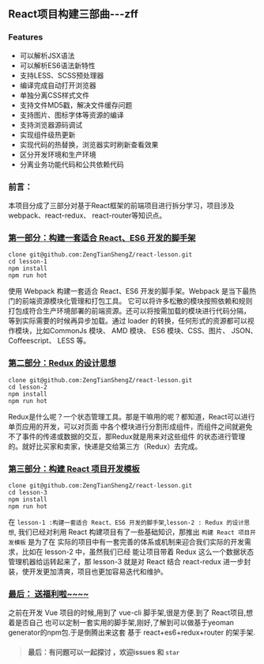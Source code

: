 ## React项目构建三部曲---zff

### Features

- 可以解析JSX语法
- 可以解析ES6语法新特性
- 支持LESS、SCSS预处理器
- 编译完成自动打开浏览器
- 单独分离CSS样式文件
- 支持文件MD5戳，解决文件缓存问题
- 支持图片、图标字体等资源的编译
- 支持浏览器源码调试
- 实现组件级热更新
- 实现代码的热替换，浏览器实时刷新查看效果
- 区分开发环境和生产环境
- 分离业务功能代码和公共依赖代码

### 前言：
本项目分成了三部分对基于React框架的前端项目进行拆分学习，项目涉及webpack、react-redux、
react-router等知识点。

### [第一部分：构建一套适合 React、ES6 开发的脚手架](https://github.com/ZengTianShengZ/react-lesson/blob/master/lesson-1/README.md)
```
clone git@github.com:ZengTianShengZ/react-lesson.git
cd lesson-1
npm install
npm run hot
```
使用 Webpack 构建一套适合 React、ES6 开发的脚手架。Webpack 是当下最热门的前端资源模块化管理和打包工具。
它可以将许多松散的模块按照依赖和规则打包成符合生产环境部署的前端资源。还可以将按需加载的模块进行代码分隔，
等到实际需要的时候再异步加载。通过 loader 的转换，任何形式的资源都可以视作模块，比如CommonJs 模块、
AMD 模块、 ES6 模块、CSS、图片、 JSON、Coffeescript、 LESS 等。

### [第二部分：Redux 的设计思想](https://github.com/ZengTianShengZ/react-lesson/blob/master/lesson-2/README.md)
```
clone git@github.com:ZengTianShengZ/react-lesson.git
cd lesson-2
npm install
npm run hot
```
Redux是什么呢？一个状态管理工具。那是干嘛用的呢？都知道，React可以进行单页应用的开发，可以对页面
中各个模块进行分割形成组件，而组件之间就避免不了事件的传递或数据的交互，那Redux就是用来对这些组件
的状态进行管理的。就好比买家和卖家，快递是交给第三方（Redux）去完成。

### [第三部分：构建 React 项目开发模板](https://github.com/ZengTianShengZ/react-lesson/blob/master/lesson-3/README.md)
```
clone git@github.com:ZengTianShengZ/react-lesson.git
cd lesson-3
npm install
npm run hot
```
在 `lesson-1 :构建一套适合 React、ES6 开发的脚手架`,`lesson-2 : Redux 的设计思想`,
我们已经对利用 React 构建项目有了一些基础知识，那推出 `构建 React 项目开发模板` 是为了在
实际的项目中有一套完善的体系或机制来迎合我们实际的开发需求，比如在 lesson-2 中，虽然我们已经
能让项目带着 Redux 这么一个数据状态管理机器给运转起来了，那 lesson-3 就是对 React 结合
react-redux 进一步封装，使开发更加清爽，项目也更加容易迭代和维护。

### [最后： 送福利啦~~~~](https://github.com/ZengTianShengZ/react-lesson/blob/master/lesson-4/README.md)

之前在开发 Vue 项目的时候,用到了 vue-cli 脚手架,很是方便.到了 React项目,想着是否自己
也可以定制一套实用的脚手架,刚好,了解到可以做基于yeoman generator的npm包.于是倒腾出来这套
基于 react+es6+redux+router 的架手架.

> #### 最后：有问题可以一起探讨 ，欢迎issues 和 `star`

